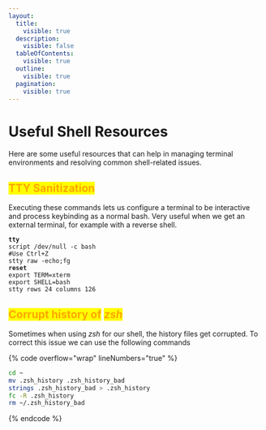 ```yaml
---
layout:
  title:
    visible: true
  description:
    visible: false
  tableOfContents:
    visible: true
  outline:
    visible: true
  pagination:
    visible: true
---
```


# Useful Shell Resources

Here are some useful resources that can help in managing terminal environments and resolving common shell-related issues.

## <mark style="color:orange;">TTY Sanitization</mark>

Executing these commands lets us configure a terminal to be interactive and process keybinding as a normal bash. Very useful when we get an external terminal, for example with a reverse shell.

<pre class="language-bash" data-overflow="wrap" data-line-numbers><code class="lang-bash"><strong>tty
</strong>script /dev/null -c bash
#Use Ctrl+Z
stty raw -echo;fg
<strong>reset
</strong>export TERM=xterm
export SHELL=bash
stty rows 24 columns 126
</code></pre>

## <mark style="color:orange;">Corrupt history of</mark> <mark style="color:orange;"></mark>_<mark style="color:orange;">zsh</mark>_

Sometimes when using _zsh_ for our shell, the history files get corrupted. To correct this issue we can use the following commands

{% code overflow="wrap" lineNumbers="true" %}
```bash
cd ~                                    
mv .zsh_history .zsh_history_bad
strings .zsh_history_bad > .zsh_history
fc -R .zsh_history
rm ~/.zsh_history_bad
```
{% endcode %}
